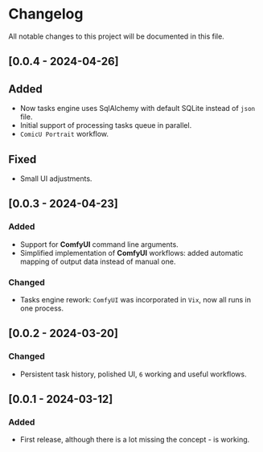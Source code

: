 # Changelog

All notable changes to this project will be documented in this file.

## [0.0.4 - 2024-04-26]

## Added

- Now tasks engine uses SqlAlchemy with default SQLite instead of `json` file.
- Initial support of processing tasks queue in parallel.
- `ComicU Portrait` workflow.

## Fixed

- Small UI adjustments.

## [0.0.3 - 2024-04-23]

### Added

- Support for **ComfyUI** command line arguments.
- Simplified implementation of **ComfyUI** workflows: added automatic mapping of output data instead of manual one.

### Changed

- Tasks engine rework: `ComfyUI` was incorporated in `Vix`, now all runs in one process.

## [0.0.2 - 2024-03-20]

### Changed

- Persistent task history, polished UI, `6` working and useful workflows.

## [0.0.1 - 2024-03-12]

### Added

- First release, although there is a lot missing the concept - is working.
